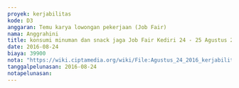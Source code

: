 ```yaml
---
proyek: kerjabilitas
kode: D3
anggaran: Temu karya lowongan pekerjaan (Job Fair)
nama: Anggrahini
title: konsumi minuman dan snack jaga Job Fair Kediri 24 - 25 Agustus 2016
date: 2016-08-24
biaya: 39900
nota: "https://wiki.ciptamedia.org/wiki/File:Agustus_24_2016_kerjabilitas_D3_snack_minuman_jobfair_kediri_inok.jpg"
tanggalpelunasan: 2016-08-24
notapelunasan:
---
```

